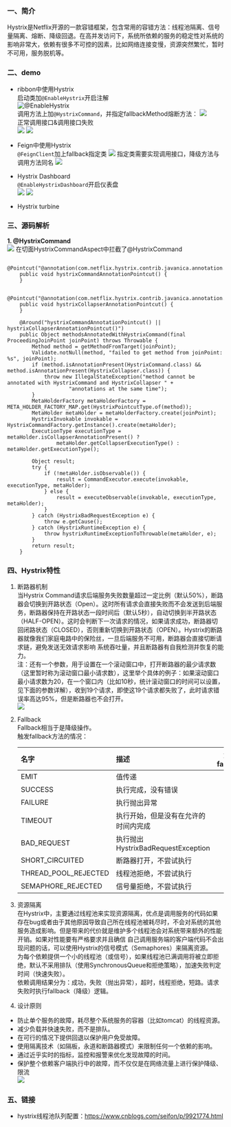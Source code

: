 ### 一、简介
Hystrix是Netflix开源的一款容错框架，包含常用的容错方法：线程池隔离、信号量隔离、熔断、降级回退。在高并发访问下，系统所依赖的服务的稳定性对系统的影响非常大，依赖有很多不可控的因素，比如网络连接变慢，资源突然繁忙，暂时不可用，服务脱机等。

### 二、demo
- ribbon中使用Hystrix       
启动类加`@EnableHystrix`开启注解      
![@EnableHystrix](https://user-gold-cdn.xitu.io/2019/5/30/16b083018b84240e?w=1003&h=291&f=png&s=32784)   
调用方法上加`@HystrixCommand`，并指定fallbackMethod熔断方法：
![](https://user-gold-cdn.xitu.io/2019/5/30/16b083353aa851db?w=1166&h=278&f=png&s=42884)    
正常调用接口&调用接口失败           
![](https://user-gold-cdn.xitu.io/2019/5/30/16b0837c84b753a6?w=1430&h=103&f=png&s=4289)
![](https://user-gold-cdn.xitu.io/2019/5/30/16b0838eb41decaa?w=1334&h=85&f=png&s=3406)
- Feign中使用Hystrix   
`@FeignClient`加上fallback指定类
![](https://user-gold-cdn.xitu.io/2019/5/30/16b0841d610eb129?w=747&h=142&f=png&s=24968)
指定类需要实现调用接口，降级方法与调用方法同名
![](https://user-gold-cdn.xitu.io/2019/5/30/16b0843677e2501f?w=728&h=133&f=png&s=16077)

- Hystrix Dashboard    
`@EnableHystrixDashboard`开启仪表盘     
![](https://user-gold-cdn.xitu.io/2019/5/30/16b084742593dedb?w=1335&h=623&f=png&s=125065) 
![](https://user-gold-cdn.xitu.io/2019/5/30/16b084811009bb10?w=1353&h=441&f=png&s=59544)
- Hystrix turbine

### 三、源码解析  
**1. @HystrixCommand**     
![](https://user-gold-cdn.xitu.io/2019/5/31/16b0c79803060b15?w=1031&h=688&f=png&s=72165)
在切面HystrixCommandAspect中拦截了@HystrixCommand     

```
    @Pointcut("@annotation(com.netflix.hystrix.contrib.javanica.annotation.HystrixCommand)")
    public void hystrixCommandAnnotationPointcut() {
    }

    @Pointcut("@annotation(com.netflix.hystrix.contrib.javanica.annotation.HystrixCollapser)")
    public void hystrixCollapserAnnotationPointcut() {
    }

    @Around("hystrixCommandAnnotationPointcut() || hystrixCollapserAnnotationPointcut()")
    public Object methodsAnnotatedWithHystrixCommand(final ProceedingJoinPoint joinPoint) throws Throwable {
        Method method = getMethodFromTarget(joinPoint);
        Validate.notNull(method, "failed to get method from joinPoint: %s", joinPoint);
        if (method.isAnnotationPresent(HystrixCommand.class) && method.isAnnotationPresent(HystrixCollapser.class)) {
            throw new IllegalStateException("method cannot be annotated with HystrixCommand and HystrixCollapser " +
                    "annotations at the same time");
        }
        MetaHolderFactory metaHolderFactory = META_HOLDER_FACTORY_MAP.get(HystrixPointcutType.of(method));
        MetaHolder metaHolder = metaHolderFactory.create(joinPoint);
        HystrixInvokable invokable = HystrixCommandFactory.getInstance().create(metaHolder);
        ExecutionType executionType = metaHolder.isCollapserAnnotationPresent() ?
                metaHolder.getCollapserExecutionType() : metaHolder.getExecutionType();

        Object result;
        try {
            if (!metaHolder.isObservable()) {
                result = CommandExecutor.execute(invokable, executionType, metaHolder);
            } else {
                result = executeObservable(invokable, executionType, metaHolder);
            }
        } catch (HystrixBadRequestException e) {
            throw e.getCause();
        } catch (HystrixRuntimeException e) {
            throw hystrixRuntimeExceptionToThrowable(metaHolder, e);
        }
        return result;
    }
```


### 四、Hystrix特性
1. 断路器机制   
当Hystrix Command请求后端服务失败数量超过一定比例（默认50%），断路器会切换到开路状态（Open）。这时所有请求会直接失败而不会发送到后端服务，断路器保持在开路状态一段时间后（默认5秒），自动切换到半开路状态（HALF-OPEN）。这时会判断下一次请求的情况，如果请求成功，断路器切回闭路状态（CLOSED），否则重新切换到开路状态（OPEN）。Hystrix的断路器就像我们家庭电路中的保险丝，一旦后端服务不可用，断路器会直接切断请求链，避免发送无效请求影响 系统吞吐量，并且断路器有自我检测并恢复的能力。    
注：还有一个参数，用于设置在一个滚动窗口中，打开断路器的最少请求数（这里暂时称为滚动窗口最小请求数），这里举个具体的例子：如果滚动窗口最小请求数为20，在一个窗口内（比如10秒，统计滚动窗口的时间可以设置，见下面的参数详解），收到19个请求，即使这19个请求都失败了，此时请求错误率高达95%，但是断路器也不会打开。      
![](https://user-gold-cdn.xitu.io/2019/6/11/16b4543f3d10bbbf?w=827&h=486&f=png&s=77861)

2. Fallback   
Fallback相当于是降级操作。   
触发fallback方法的情况：     

    名字 | 描述 | 触发fallback 
    :-      | :- | :-: 
    EMIT     | 值传递 | N 
    SUCCESS | 执行完成，没有错误| N 
    FAILURE|执行抛出异常| Y
    TIMEOUT|执行开始，但是没有在允许的时间内完成| Y
    BAD_REQUEST|执行抛出HystrixBadRequestException| N
    SHORT_CIRCUITED|断路器打开，不尝试执行| Y
    THREAD_POOL_REJECTED|线程池拒绝，不尝试执行|Y
    SEMAPHORE_REJECTED|信号量拒绝，不尝试执行|Y
4. 资源隔离     
在Hystrix中，主要通过线程池来实现资源隔离，优点是调用服务的代码如果存在bug或者由于其他原因导致自己所在线程池被耗尽时，不会对系统的其他服务造成影响。但是带来的代价就是维护多个线程池会对系统带来额外的性能开销。如果对性能要有严格要求并且确信 自己调用服务端的客户端代码不会出现问题的话，可以使用Hystrix的信号模式（Semaphores）来隔离资源。       
为每个依赖提供一个小的线程池（或信号），如果线程池已满调用将被立即拒绝，默认不采用排队（使用SynchronousQueue和拒绝策略），加速失败判定时间（快速失败）。    
依赖调用结果分为：成功，失败（抛出异常），超时，线程拒绝，短路。请求失败时执行fallback（降级）逻辑。    
5. 设计原则    
- 防止单个服务的故障，耗尽整个系统服务的容器（比如tomcat）的线程资源。    
- 减少负载并快速失败，而不是排队。    
- 在可行的情况下提供回退以保护用户免受故障。    
- 使用隔离技术（如隔板，永道和断路器模式）来限制任何一个依赖的影响。   
- 通过近乎实时的指标，监控和报警来优化发现故障的时间。    
- 保护整个依赖客户端执行中的故障，而不仅仅是在网络流量上进行保护降级、限流   
![](https://user-gold-cdn.xitu.io/2019/6/6/16b2c763dca42b0f?w=1953&h=768&f=png&s=396239)

### 五、链接
- hystrix线程池队列配置：https://www.cnblogs.com/seifon/p/9921774.html



































